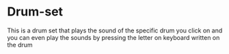 # Drum-set
This is a drum set that plays the sound of the specific drum you click on and you can even play the sounds by pressing the letter on keyboard written on the drum
